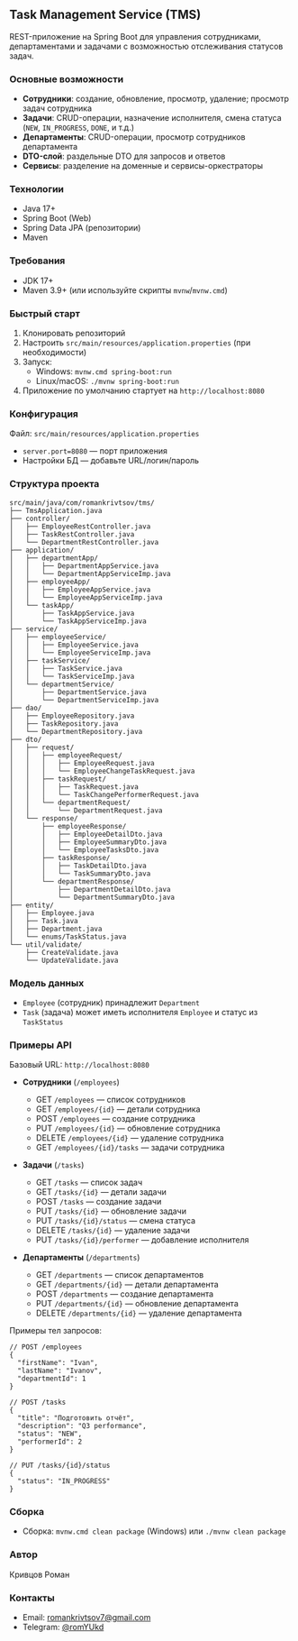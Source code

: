 ## Task Management Service (TMS)

REST-приложение на Spring Boot для управления сотрудниками, департаментами и задачами с возможностью отслеживания статусов задач.

### Основные возможности
- **Сотрудники**: создание, обновление, просмотр, удаление; просмотр задач сотрудника
- **Задачи**: CRUD-операции, назначение исполнителя, смена статуса (`NEW`, `IN_PROGRESS`, `DONE`, и т.д.)
- **Департаменты**: CRUD-операции, просмотр сотрудников департамента
- **DTO-слой**: раздельные DTO для запросов и ответов
- **Сервисы**: разделение на доменные и сервисы-оркестраторы

### Технологии
- Java 17+
- Spring Boot (Web)
- Spring Data JPA (репозитории)
- Maven

### Требования
- JDK 17+
- Maven 3.9+ (или используйте скрипты `mvnw`/`mvnw.cmd`)

### Быстрый старт
1. Клонировать репозиторий
2. Настроить `src/main/resources/application.properties` (при необходимости)
3. Запуск:
   - Windows: `mvnw.cmd spring-boot:run`
   - Linux/macOS: `./mvnw spring-boot:run`
4. Приложение по умолчанию стартует на `http://localhost:8080`

### Конфигурация
Файл: `src/main/resources/application.properties`
- `server.port=8080` — порт приложения
- Настройки БД — добавьте URL/логин/пароль

### Структура проекта
```
src/main/java/com/romankrivtsov/tms/
├── TmsApplication.java
├── controller/
│   ├── EmployeeRestController.java
│   ├── TaskRestController.java
│   └── DepartmentRestController.java
├── application/
│   ├── departmentApp/
│   │   ├── DepartmentAppService.java
│   │   └── DepartmentAppServiceImp.java
│   ├── employeeApp/
│   │   ├── EmployeeAppService.java
│   │   └── EmployeeAppServiceImp.java
│   └── taskApp/
│       ├── TaskAppService.java
│       └── TaskAppServiceImp.java
├── service/
│   ├── employeeService/
│   │   ├── EmployeeService.java
│   │   └── EmployeeServiceImp.java
│   ├── taskService/
│   │   ├── TaskService.java
│   │   └── TaskServiceImp.java
│   └── departmentService/
│       ├── DepartmentService.java
│       └── DepartmentServiceImp.java
├── dao/
│   ├── EmployeeRepository.java
│   ├── TaskRepository.java
│   └── DepartmentRepository.java
├── dto/
│   ├── request/
│   │   ├── employeeRequest/
│   │   │   ├── EmployeeRequest.java
│   │   │   └── EmployeeChangeTaskRequest.java
│   │   ├── taskRequest/
│   │   │   ├── TaskRequest.java
│   │   │   └── TaskChangePerformerRequest.java
│   │   └── departmentRequest/
│   │       └── DepartmentRequest.java
│   └── response/
│       ├── employeeResponse/
│       │   ├── EmployeeDetailDto.java
│       │   ├── EmployeeSummaryDto.java
│       │   └── EmployeeTasksDto.java
│       ├── taskResponse/
│       │   ├── TaskDetailDto.java
│       │   └── TaskSummaryDto.java
│       └── departmentResponse/
│           ├── DepartmentDetailDto.java
│           └── DepartmentSummaryDto.java
├── entity/
│   ├── Employee.java
│   ├── Task.java
│   ├── Department.java
│   └── enums/TaskStatus.java
└── util/validate/
    ├── CreateValidate.java
    └── UpdateValidate.java
```

### Модель данных
- `Employee` (сотрудник) принадлежит `Department`
- `Task` (задача) может иметь исполнителя `Employee` и статус из `TaskStatus`

### Примеры API
Базовый URL: `http://localhost:8080`

- **Сотрудники** (`/employees`)
  - GET `/employees` — список сотрудников
  - GET `/employees/{id}` — детали сотрудника
  - POST `/employees` — создание сотрудника
  - PUT `/employees/{id}` — обновление сотрудника
  - DELETE `/employees/{id}` — удаление сотрудника
  - GET `/employees/{id}/tasks` — задачи сотрудника

- **Задачи** (`/tasks`)
  - GET `/tasks` — список задач
  - GET `/tasks/{id}` — детали задачи
  - POST `/tasks` — создание задачи
  - PUT `/tasks/{id}` — обновление задачи
  - PUT `/tasks/{id}/status` — смена статуса
  - DELETE `/tasks/{id}` — удаление задачи
  - PUT `/tasks/{id}/performer` — добавление исполнителя

- **Департаменты** (`/departments`)
  - GET `/departments` — список департаментов
  - GET `/departments/{id}` — детали департамента
  - POST `/departments` — создание департамента
  - PUT `/departments/{id}` — обновление департамента
  - DELETE `/departments/{id}` — удаление департамента

Примеры тел запросов:
```
// POST /employees
{
  "firstName": "Ivan",
  "lastName": "Ivanov",
  "departmentId": 1
}
```

```
// POST /tasks
{
  "title": "Подготовить отчёт",
  "description": "Q3 performance",
  "status": "NEW",
  "performerId": 2
}
```

```
// PUT /tasks/{id}/status
{
  "status": "IN_PROGRESS"
}
```

### Сборка
- Сборка: `mvnw.cmd clean package` (Windows) или `./mvnw clean package`

### Автор
Кривцов Роман

### Контакты

- Email: romankrivtsov7@gmail.com
- Telegram: [@romYUkd](https://t.me/romYUkd)